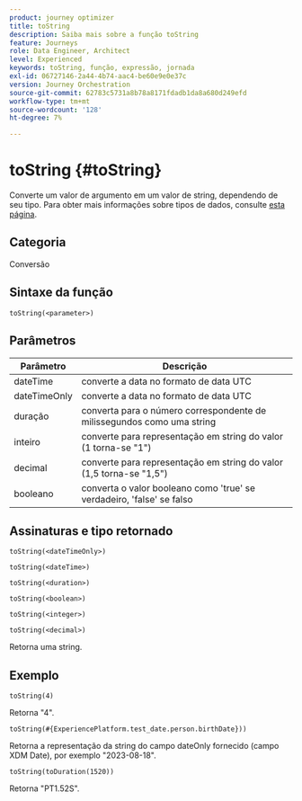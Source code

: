 ```yaml
---
product: journey optimizer
title: toString
description: Saiba mais sobre a função toString
feature: Journeys
role: Data Engineer, Architect
level: Experienced
keywords: toString, função, expressão, jornada
exl-id: 06727146-2a44-4b74-aac4-be60e9e0e37c
version: Journey Orchestration
source-git-commit: 62783c5731a8b78a8171fdadb1da8a680d249efd
workflow-type: tm+mt
source-wordcount: '128'
ht-degree: 7%

---
```


# toString {#toString}

Converte um valor de argumento em um valor de string, dependendo de seu tipo. Para obter mais informações sobre tipos de dados, consulte [esta página](../expression/data-types.md).

## Categoria

Conversão

## Sintaxe da função

`toString(<parameter>)`

## Parâmetros

| Parâmetro | Descrição |
|--- |--- |
| dateTime | converte a data no formato de data UTC |
| dateTimeOnly | converte a data no formato de data UTC |
| duração | converta para o número correspondente de milissegundos como uma string |
| inteiro | converte para representação em string do valor (1 torna-se &quot;1&quot;) |
| decimal | converte para representação em string do valor (1,5 torna-se &quot;1,5&quot;) |
| booleano | converta o valor booleano como &#39;true&#39; se verdadeiro, &#39;false&#39; se falso |

## Assinaturas e tipo retornado

`toString(<dateTimeOnly>)`

`toString(<dateTime>)`

`toString(<duration>)`

`toString(<boolean>)`

`toString(<integer>)`

`toString(<decimal>)`

Retorna uma string.

## Exemplo

`toString(4)`

Retorna &quot;4&quot;.

`toString(#{ExperiencePlatform.test_date.person.birthDate}))`

Retorna a representação da string do campo dateOnly fornecido (campo XDM Date), por exemplo &quot;2023-08-18&quot;.

`toString(toDuration(1520))`

Retorna &quot;PT1.52S&quot;.
